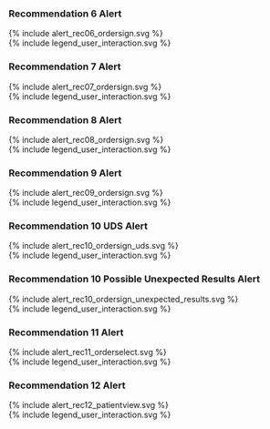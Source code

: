### Recommendation 6 Alert

<div>{% include alert_rec06_ordersign.svg %}</div>
<div>{% include legend_user_interaction.svg %}</div>

### Recommendation 7 Alert

<div>{% include alert_rec07_ordersign.svg %}</div>
<div>{% include legend_user_interaction.svg %}</div>

### Recommendation 8 Alert

<div>{% include alert_rec08_ordersign.svg %}</div>
<div>{% include legend_user_interaction.svg %}</div>

### Recommendation 9 Alert

<div>{% include alert_rec09_ordersign.svg %}</div>
<div>{% include legend_user_interaction.svg %}</div>

### Recommendation 10 UDS Alert

<div>{% include alert_rec10_ordersign_uds.svg %}</div>
<div>{% include legend_user_interaction.svg %}</div>

### Recommendation 10 Possible Unexpected Results Alert

<div>{% include alert_rec10_ordersign_unexpected_results.svg %}</div>
<div>{% include legend_user_interaction.svg %}</div>

### Recommendation 11 Alert

<div>{% include alert_rec11_orderselect.svg %}</div>
<div>{% include legend_user_interaction.svg %}</div>

### Recommendation 12 Alert

<div>{% include alert_rec12_patientview.svg %}</div>
<div>{% include legend_user_interaction.svg %}</div>